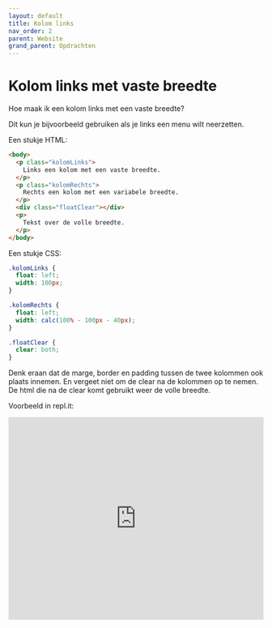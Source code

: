 ```yaml
---
layout: default
title: Kolom links
nav_order: 2
parent: Website
grand_parent: Opdrachten
---
```


# Kolom links met vaste breedte

Hoe maak ik een kolom links met een vaste breedte?

Dit kun je bijvoorbeeld gebruiken als je links een menu wilt neerzetten.

Een stukje HTML:

```html
<body>
  <p class="kolomLinks">
    Links een kolom met een vaste breedte.
  </p>
  <p class="kolomRechts">
    Rechts een kolom met een variabele breedte. 
  </p>
  <div class="floatClear"></div>
  <p>
    Tekst over de volle breedte.
  </p>
</body>
```

Een stukje CSS:

```css
.kolomLinks {
  float: left;
  width: 100px;
}

.kolomRechts {
  float: left;
  width: calc(100% - 100px - 40px); 
}

.floatClear {
  clear: both;
}
```  

Denk eraan dat de marge, border en padding tussen de twee kolommen ook plaats innemen. 
En vergeet niet om de clear na de kolommen op te nemen. De html die na de clear komt gebruikt weer de volle breedte.

Voorbeeld in repl.it:
<iframe height="400px" width="100%" src="https://repl.it/@emmauscollege/kolomVasteBreedte?lite=true" scrolling="no" frameborder="no" allowtransparency="true" allowfullscreen="true" sandbox="allow-forms allow-pointer-lock allow-popups allow-same-origin allow-scripts allow-modals"></iframe>
